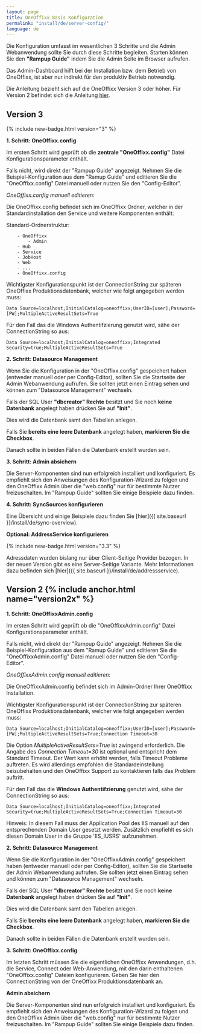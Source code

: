 ```yaml
---
layout: page
title: OneOffixx Basis Konfiguration
permalink: "install/de/server-config/"
language: de
---
```


Die Konfiguration umfasst im wesentlichen 3 Schritte und die Admin Webanwendung sollte Sie durch diese Schritte begleiten. Starten können Sie den __"Rampup Guide"__ indem Sie die Admin Seite im Browser aufrufen.

Das Admin-Dashboard hilft bei der Installation bzw. dem Betrieb von OneOffixx, ist aber nur indirekt für den produktiv Betrieb notwendig. 

Die Anleitung bezieht sich auf die OneOffixx Version 3 oder höher. Für Version 2 befindet sich die Anleitung [hier](#version2x).

## Version 3

 {% include new-badge.html version="3" %}
 
__1. Schritt: OneOffixx.config__

Im ersten Schritt wird geprüft ob die __zentrale "OneOffixx.config"__ Datei Konfigurationsparameter enthält. 

Falls nicht, wird direkt der "Rampup Guide" angezeigt. Nehmen Sie die Beispiel-Konfiguration aus dem "Ramup Guide" und
editieren Sie die "OneOffixx.config" Datei manuell oder nutzen Sie den "Config-Editor". 

_OneOffixx.config manuell editieren:_

Die OneOffixx.config befindet sich im OneOffixx Ordner, welcher in der Standardinstallation den Service und weitere Komponenten enthält:

Standard-Ordnerstruktur:

```
    - OneOffixx
        - Admin
	- Hub
	- Service
	- JobHost
	- Web
	- ...
	- OneOffixx.config
``` 

Wichtigster Konfigurationspunkt ist der ConnectionString zur späteren OneOffixx Produktionsdatenbank, welcher wie folgt angegeben werden muss:

    Data Source=localhost;InitialCatalog=oneoffixx;UserID=[user];Password=[PW];MultipleActiveResultSets=True

Für den Fall das die Windows Authentifzierung genutzt wird, sähe der ConnectionString so aus:

    Data Source=localhost;InitialCatalog=oneoffixx;Integrated Security=true;MultipleActiveResultSets=True

__2. Schritt: Datasource Management__
	
Wenn Sie die Konfiguration in der "OneOffixx.config" gespeichert haben (entweder manuell oder per Config-Editor), sollten Sie die Startseite der Admin Webanwendung aufrufen. Sie sollten jetzt einen Eintrag
sehen und können zum "Datasource Management" wechseln.

Falls der SQL User __"dbcreator" Rechte__ besitzt und Sie noch __keine Datenbank__ angelegt
haben drücken Sie auf __"Init"__. 

Dies wird die Datenbank samt den Tabellen anlegen. 

Falls Sie __bereits eine leere Datenbank__ angelegt haben, __markieren Sie die Checkbox__. 

Danach sollte in beiden Fällen die Datenbank erstellt wurden sein.

__3. Schritt: Admin absichern__

Die Server-Komponenten sind nun erfolgreich installiert und konfiguriert. Es empfiehlt sich den Anweisungen des Konfiguration-Wizard zu folgen und den OneOffixx Admin über die "web.config" nur für bestimmte Nutzer freizuschalten. Im "Rampup Guide" sollten Sie einige Beispiele dazu finden.

__4. Schritt: SyncSources konfigurieren__

Eine Übersicht und einige Beispiele dazu finden Sie [hier]({{ site.baseurl }}/install/de/sync-overview). 

__Optional: AddressService konfigurieren__

{% include new-badge.html version="3.3" %}

Adressdaten wurden bislang nur über Client-Seitige Provider bezogen. In der neuen Version gibt es eine Server-Seitige Variante. Mehr Informationen dazu befinden sich [hier]({{ site.baseurl }}/install/de/addressservice). 


## Version 2 {% include anchor.html name="version2x" %}

__1. Schritt: OneOffixxAdmin.config__

Im ersten Schritt wird geprüft ob die "OneOffixxAdmin.config" Datei Konfigurationsparameter enthält. 

Falls nicht, wird direkt der "Rampup Guide" angezeigt. Nehmen Sie die Beispiel-Konfiguration aus dem "Ramup Guide" und
editieren Sie die "OneOffixxAdmin.config" Datei manuell oder nutzen Sie den "Config-Editor". 

_OneOffixxAdmin.config manuell editieren:_

Die OneOffixxAdmin.config befindet sich im Admin-Ordner Ihrer OneOffixx Installation.

Wichtigster Konfigurationspunkt ist der ConnectionString zur späteren OneOffixx Produktionsdatenbank, welcher wie folgt angegeben werden muss:

    Data Source=localhost;InitialCatalog=oneoffixx;UserID=[user];Password=[PW];MultipleActiveResultSets=True;Connection Timeout=30

Die Option *MultipleActiveResultSets=True* ist zwingend erforderlich. Die Angabe des *Connection Timeout=30* ist optional und entspricht dem Standard Timeout. Der Wert kann erhöht werden, falls Timeout Probleme auftreten. Es wird allerdings empfohlen die Standardeinstellung beizubehalten und den OneOffixx Support zu kontaktieren falls das Problem auftritt.

Für den Fall das die __Windows Authentifzierung__ genutzt wird, sähe der ConnectionString so aus:

    Data Source=localhost;InitialCatalog=oneoffixx;Integrated Security=true;MultipleActiveResultSets=True;Connection Timeout=30

Hinweis:
In diesem Fall muss der Application Pool des IIS manuell auf den entsprechenden Domain User gesetzt werden. 
Zusätzlich empfiehlt es sich diesen Domain User in die Gruppe 'IIS_IUSRS' aufzunehmen.

__2. Schritt: Datasource Management__
	
Wenn Sie die Konfiguration in der "OneOffixxAdmin.config" gespeichert haben (entweder manuell oder per Config-Editor), sollten Sie die Startseite der Admin Webanwendung aufrufen. Sie sollten jetzt einen Eintrag
sehen und können zum "Datasource Management" wechseln.

Falls der SQL User __"dbcreator" Rechte__ besitzt und Sie noch __keine Datenbank__ angelegt
haben drücken Sie auf __"Init"__. 

Dies wird die Datenbank samt den Tabellen anlegen. 

Falls Sie __bereits eine leere Datenbank__ angelegt haben, __markieren Sie die Checkbox__. 

Danach sollte in beiden Fällen die Datenbank erstellt wurden sein.

__3. Schritt: OneOffixx.config__

Im letzten Schritt müssen Sie die eigentlichen OneOffixx Anwendungen, d.h. die Service, Connect oder Web-Anwendung, mit den darin enthaltenen "OneOffixx.config" Dateien konfigurieren. Geben Sie hier den
ConnectionString von der OneOffixx Produktionsdatenbank an.

__Admin absichern__

Die Server-Komponenten sind nun erfolgreich installiert und konfiguriert. Es empfiehlt sich den Anweisungen des Konfiguration-Wizard zu folgen und den OneOffixx Admin über die "web.config" nur für bestimmte Nutzer freizuschalten. Im "Rampup Guide" sollten Sie einige Beispiele dazu finden.

